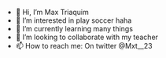 - 👋 Hi, I’m Max Triaquim
- 👀 I’m interested in play soccer haha
- 🌱 I’m currently learning many things
- 💞️ I’m looking to collaborate with my teacher
- 📫 How to reach me: On twitter @Mxt__23

<!---
MaxTriaquim/MaxTriaquim is a ✨ special ✨ repository because its `README.md` (this file) appears on your GitHub profile.
You can click the Preview link to take a look at your changes.
--->
